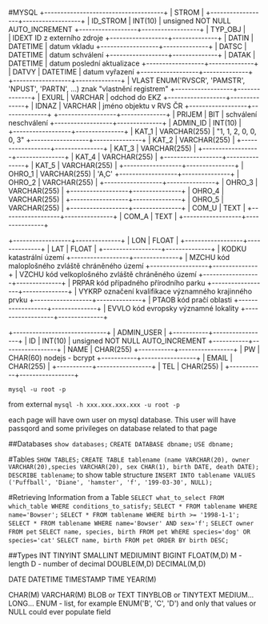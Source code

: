 #MYSQL
+-------------------------------------+
|                STROM                |
+------------------+------------------+
|  ID_STROM        |   INT(10)        |    unsigned NOT NULL AUTO_INCREMENT
+------------------+------------------+
|  TYP_OBJ
|  
|  IDEXT                                  ID z externího zdroje
+------------------+--------------+
|  DATIN           |  DATETIME    |     datum vkladu
+------------------+--------------+
|  DATSC           |  DATETIME    |     datum schválení
+------------------+--------------+
|  DATAK           |  DATETIME    |     datum poslední aktualizace
+------------------+--------------+
|  DATVY           |  DATETIME    |     datum vyřazení
+------------------+--------------+
+------------------+--------------+
|  VLAST               ENUM('RVSCR', 'PAMSTR', 'NPUST', 'PARTN', ...)       znak "vlastnění registrem"
+------------------+--------------+
|  EXURL           |  VARCHAR     |     odchod do EKZ
+------------------+--------------+
|  IDNAZ           |  VARCHAR     |     jméno objektu v RVS ČR
+------------------+--------------+
+------------------+--------------+
|  PRIJEM          |  BIT         |     schválení neschválení
+------------------+--------------+
|  ADMIN_ID        |  INT(10)     |    
+------------------+---------------+
|  KAT_1           |  VARCHAR(255) |     "1, 1, 2, 0, 0, 0, 3"
+------------------+---------------+
|  KAT_2           |  VARCHAR(255) |
+------------------+---------------+
|  KAT_3           |  VARCHAR(255) |
+------------------+---------------+
|  KAT_4           |  VARCHAR(255) |
+------------------+---------------+
|  KAT_5           |  VARCHAR(255) |
+------------------+---------------+
|  OHRO_1          |  VARCHAR(255) | 'A,C'
+------------------+---------------+
|  OHRO_2          |  VARCHAR(255) |
+------------------+---------------+
|  OHRO_3          |  VARCHAR(255) |
+------------------+---------------+
|  OHRO_4          |  VARCHAR(255) |
+------------------+---------------+
|  OHRO_5          |  VARCHAR(255) |
+------------------+---------------+
|  COM_U           |  TEXT         |
+------------------+---------------+
|  COM_A           |  TEXT         |
+------------------+---------------+

+------------------+--------------+
|  LON             |  FLOAT       |
+------------------+--------------+
|  LAT             |  FLOAT       |
+------------------+--------------+
|  KODKU                                    katastrální území
+------------------+--------------+
|  MZCHU                                    kód maloplošného zvláště chráněného území
+------------------+--------------+
|  VZCHU                                    kód velkoplošného zvláště chráněného území
+------------------+--------------+
|  PRPAR                                    kód případného přírodního parku
+------------------+--------------+
|  VYKRP                                    označení kvalifikace významného krajinného prvku
+------------------+--------------+
|  PTAOB                                    kód pračí oblasti
+------------------+--------------+
|  EVVLO                                    kód evropsky významné lokality
+------------------+--------------+



+-----------------------------+
|          ADMIN_USER         |
+-----------+-----------------+
|   ID      |   INT(10)       |      unsigned NOT NULL AUTO_INCREMENT
+-----------+-----------------+
|   NAME    |   CHAR(255)
+-----------+-----------------+
|   PW      |   CHAR(60)           nodejs - bcrypt
+-----------+-----------------+
|   EMAIL   |   CHAR(255)     |
+-----------+-----------------+
|   TEL     |   CHAR(255)     |
+-----------+-----------------+

`mysql -u root -p`

from external
`mysql -h xxx.xxx.xxx.xxx -u root -p`

each page will have own user on mysql database. This user will have passqord and some privileges on database related to that page

##Databases
`show databases;`
`CREATE DATABASE dbname;`
`USE dbname;`

#Tables
`SHOW TABLES;`
`CREATE TABLE tablename (name VARCHAR(20), owner VARCHAR(20),species VARCHAR(20), sex CHAR(1), birth DATE, death DATE);`
`DESCRIBE tablename`; to show table structure
`INSERT INTO tablename VALUES ('Puffball', 'Diane', 'hamster', 'f', '199-03-30', NULL);`

#Retrieving Information from a Table
`SELECT what_to_select FROM which_table WHERE conditions_to_satisfy;`
`SELECT * FROM tablename WHERE name='Bowser';`
`SELECT * FROM tablename WHERE birth >= '1998-1-1';`
`SELECT * FROM tablename WHERE name='Bowser' AND sex='f';`
`SELECT owner FROM pet`
`SELECT name, species, birth FROM pet WhERE species='dog' OR species='cat'`
`SELECT name, birth FROM pet ORDER BY birth DESC;`

##Types
INT
TINYINT
SMALLINT
MEDIUMINT
BIGINT
FLOAT(M,D)
M - length
D - number of decimal
DOUBLE(M,D)
DECIMAL(M,D)

DATE
DATETIME
TIMESTAMP
TIME
YEAR(M)

CHAR(M)
VARCHAR(M)
BLOB or TEXT
TINYBLOB or TINYTEXT  MEDIUM... LONG...
ENUM - list, for example ENUM('B', 'C', 'D') and only that values or NULL could ever populate field
